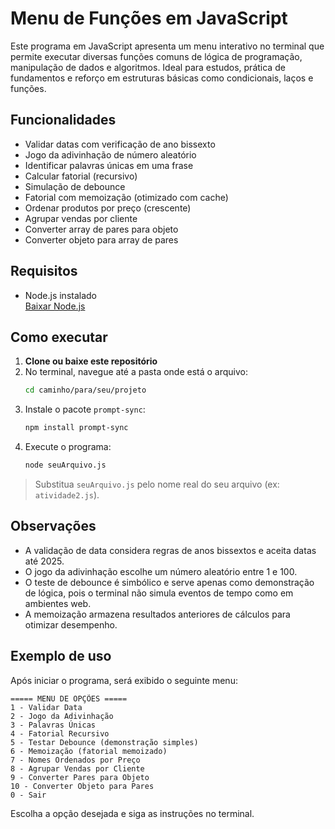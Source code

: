 # Menu de Funções em JavaScript

Este programa em JavaScript apresenta um menu interativo no terminal que permite executar diversas funções comuns de lógica de programação, manipulação de dados e algoritmos. Ideal para estudos, prática de fundamentos e reforço em estruturas básicas como condicionais, laços e funções.

##  Funcionalidades

-  Validar datas com verificação de ano bissexto
-  Jogo da adivinhação de número aleatório
-  Identificar palavras únicas em uma frase
-  Calcular fatorial (recursivo)
-  Simulação de debounce
-  Fatorial com memoização (otimizado com cache)
-  Ordenar produtos por preço (crescente)
-  Agrupar vendas por cliente
-  Converter array de pares para objeto
-  Converter objeto para array de pares

## Requisitos

- Node.js instalado  
   [Baixar Node.js](https://nodejs.org/)

## Como executar

1. **Clone ou baixe este repositório**
2. No terminal, navegue até a pasta onde está o arquivo:
   ```bash
   cd caminho/para/seu/projeto
   ```
3. Instale o pacote `prompt-sync`:
   ```bash
   npm install prompt-sync
   ```
4. Execute o programa:
   ```bash
   node seuArquivo.js
   ```

> Substitua `seuArquivo.js` pelo nome real do seu arquivo (ex: `atividade2.js`).

## Observações

- A validação de data considera regras de anos bissextos e aceita datas até 2025.
- O jogo da adivinhação escolhe um número aleatório entre 1 e 100.
- O teste de debounce é simbólico e serve apenas como demonstração de lógica, pois o terminal não simula eventos de tempo como em ambientes web.
- A memoização armazena resultados anteriores de cálculos para otimizar desempenho.

## Exemplo de uso

Após iniciar o programa, será exibido o seguinte menu:

```
===== MENU DE OPÇÕES =====
1 - Validar Data
2 - Jogo da Adivinhação
3 - Palavras Únicas
4 - Fatorial Recursivo
5 - Testar Debounce (demonstração simples)
6 - Memoização (fatorial memoizado)
7 - Nomes Ordenados por Preço
8 - Agrupar Vendas por Cliente
9 - Converter Pares para Objeto
10 - Converter Objeto para Pares
0 - Sair
```

Escolha a opção desejada e siga as instruções no terminal.


